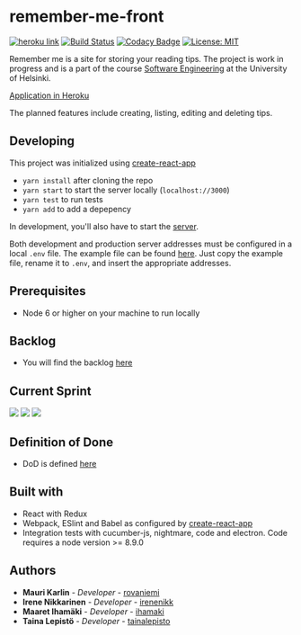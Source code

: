 # remember-me-front
[![heroku link](https://camo.githubusercontent.com/8d1f0e62ca9067026ead054e935e6cf408a11a12/687474703a2f2f6865726f6b752d62616467652e6865726f6b756170702e636f6d2f3f6170703d616e67756c61726a732d63727970746f267374796c653d666c6174267376673d31)](https://remember-me-front.herokuapp.com/)
[![Build Status](https://api.travis-ci.org/irenenikk/remember-me-front.svg?branch=master)](https://travis-ci.org/irenenikk/remember-me-front)
[![Codacy Badge](https://api.codacy.com/project/badge/Grade/e6a07c20cd764472a14f873f609811c5)](https://www.codacy.com/app/irenenikk/remember-me-front?utm_source=github.com&utm_medium=referral&utm_content=irenenikk/remember-me-front&utm_campaign=badger)
[![License: MIT](https://img.shields.io/github/license/mashape/apistatus.svg)](https://github.com/irenenikk/remember-me-front/blob/master/LICENSE)

Remember me is a site for storing your reading tips. The project is work in progress and is a part of the course [Software Engineering](https://github.com/mluukkai/ohjelmistotuotanto2017/wiki/miniprojekti) at the University of Helsinki.

[Application in Heroku](https://remember-me-front.herokuapp.com/)

The planned features include creating, listing, editing and deleting tips.

## Developing
This project was initialized using [create-react-app](https://github.com/facebookincubator/create-react-app)
* `yarn install` after cloning the repo
* `yarn start` to start the server locally (`localhost://3000`)
* `yarn test` to run tests
* `yarn add` to add a depepency

In development, you'll also have to start the [server](https://github.com/rovaniemi/remember-me-back).

Both development and production server addresses must be configured in a local `.env` file. The example file can be found [here](.env.example). Just copy the example file, rename it to `.env`, and insert the appropriate addresses.

## Prerequisites
* Node 6 or higher on your machine to run locally

## Backlog
* You will find the backlog [here](https://docs.google.com/spreadsheets/d/1eq01w-fGfOIcPo54cV_MVKJF2UQoHha497509iPhAXg/edit?usp=sharing)

## Current Sprint
![](https://docs.google.com/spreadsheets/d/e/2PACX-1vSPKgMIuBYVppRYc-T5D1WpD0__bmklyoIom3yZBq9-pcBuB2eC7GY-cueotHRCccc49zkBTgFXW6n5/pubchart?oid=661973320&format=image)
![](https://docs.google.com/spreadsheets/d/e/2PACX-1vSPKgMIuBYVppRYc-T5D1WpD0__bmklyoIom3yZBq9-pcBuB2eC7GY-cueotHRCccc49zkBTgFXW6n5/pubchart?oid=488963762&format=image)
![](https://docs.google.com/spreadsheets/d/e/2PACX-1vSPKgMIuBYVppRYc-T5D1WpD0__bmklyoIom3yZBq9-pcBuB2eC7GY-cueotHRCccc49zkBTgFXW6n5/pubchart?oid=1111038195&format=image)


## Definition of Done
* DoD is defined [here](/docs/DoD.md)

## Built with
* React with Redux
* Webpack, ESlint and Babel as configured by [create-react-app](https://github.com/facebookincubator/create-react-app)
* Integration tests with cucumber-js, nightmare, code and electron. Code requires a node version >= 8.9.0

## Authors

* **Mauri Karlin** - *Developer* - [rovaniemi](https://github.com/Rovaniemi)
* **Irene Nikkarinen** - *Developer* - [irenenikk](https://github.com/irenenikk)
* **Maaret Ihamäki** - *Developer* - [ihamaki](https://github.com/ihamaki)
* **Taina Lepistö** - *Developer* - [tainalepisto](https://github.com/TainaLepisto)
